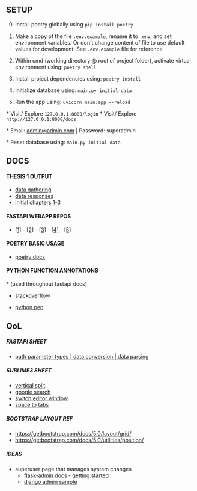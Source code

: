 ## SETUP

0. Install poetry globally using `pip install poetry`

1. Make a copy of the file `.env.example`, rename it to `.env`, and set environment variables. Or don't change content of file to use default values for development. See `.env.example` file for reference

2. Within cmd (working directory @ root of project folder), activate virtual environment using: `poetry shell`

3. Install project dependencies using: `poetry install`

4. Initialize database using: `main.py initial-data`

5. Run the app using: `uvicorn main:app --reload`

  \* Visit/ Explore `127.0.0.1:8000/login` 
  \* Visit/ Explore `http://127.0.0.1:8000/docs`

\* Email: admin@admin.com | Password: superadmin

\* Reset database using: `main.py initial-data`



## DOCS

#### THESIS 1 OUTPUT

- [data gathering](https://docs.google.com/forms/d/10Sh3mFSDDFLDSU0zRs4IrazD_ZwYSRBrY1eimmVAwJc/edit?fbclid=IwAR3YJFv_XsLop_dh6Td7LHfF1bf--9Qhy898PfDq5_2NUN96UITpSBCoY-Y)
- [data responses](https://docs.google.com/spreadsheets/d/1GQnv96uQBPZYlaVhxOGUgCY3Ud92jL2Jrgcnp3KmR1E/edit?resourcekey#gid=1853497657)
- [initial chapters 1-3](https://docs.google.com/document/d/1SogCDHCalx5yzXk1QAynxyxSCE_Q6m_-3kUshWWt8EQ/edit?fbclid=IwAR0JfOrIGcBSTkASUMgGMLQgoHv0P4M9USD2_ZPazmwYFejI2mY5o2sl7Z4#heading=h.vpxlmrhqpcpg)



#### FASTAPI WEBAPP REPOS

- [[1]](https://github.com/htbrandao/fastemplate) - [[2]](https://github.com/skb1129/fastapi-boilerplate) - [[3]](https://github.com/Vibhav0/Auth) - [[4]](https://eugeneyan.com/writing/how-to-set-up-html-app-with-fastapi-jinja-forms-templates/) - [[5]](https://levelup.gitconnected.com/building-a-website-starter-with-fastapi-92d077092864)



#### POETRY BASIC USAGE

- [poetry docs](](https://python-poetry.org/docs/basic-usage/))



#### PYTHON FUNCTION ANNOTATIONS

\* (used throughout fastapi docs)

- [stackoverflow](https://stackoverflow.com/questions/14379753/what-does-mean-in-python-function-definitions)

- [python pep](https://www.python.org/dev/peps/pep-3107/	)




## QoL

##### FASTAPI SHEET

- [path parameter types | data conversion | data parsing](https://fastapi.tiangolo.com/tutorial/path-params/#path-parameters-with-types)


##### SUBLIME3 SHEET

- [vertical split](https://generalassemb.ly/blog/sublime-text-3-tips-tricks-shortcuts/)
- [google search](https://www.google.com/search?q=sublime+text+split+screen+vertically&oq=sublime+text+split+screen+vertically&aqs=chrome..69i57j0l2j0i22i30l7.7151j0j7&sourceid=chrome&ie=UTF-8)
- [switch editor window](https://stackoverflow.com/questions/38447486/in-sublime-how-to-switch-between-panels-in-a-2-column-view/38447556)
- [space to tabs](https://stackoverflow.com/questions/22529265/sublime-text-3-convert-spaces-to-tabs)



<!-- OLD, DO NOT USE -->

##### BOOTSTRAP LAYOUT REF

- https://getbootstrap.com/docs/5.0/layout/grid/
- https://getbootstrap.com/docs/5.0/utilities/position/


##### IDEAS

- superuser page that manages system changes
  - [flask-admin docs](https://flask-admin.readthedocs.io/en/latest/) - [getting started](https://flask-admin.readthedocs.io/en/latest/introduction/#getting-started)
  - [django admin sample](https://youtu.be/BJfyATa9nX0?t=184)
